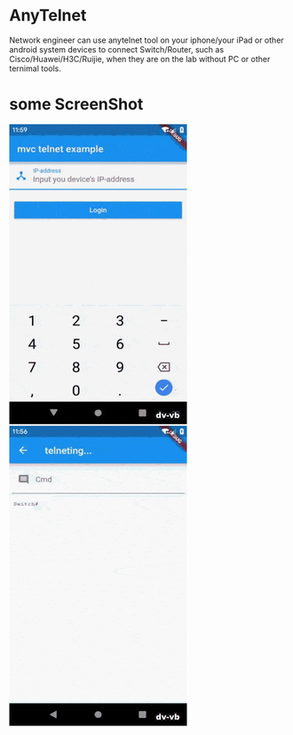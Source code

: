 # AnyTelnet
Network engineer can use anytelnet tool on your iphone/your iPad or other android system devices to connect Switch/Router,
 such as Cisco/Huawei/H3C/Ruijie, when they are on the lab without PC or other ternimal tools. 

# some ScreenShot

![login](https://raw.githubusercontent.com/dv-vb/AnyTelnet/master/images/login.gif)
![operating](https://github.com/dv-vb/AnyTelnet/blob/master/images/telneting.gif)